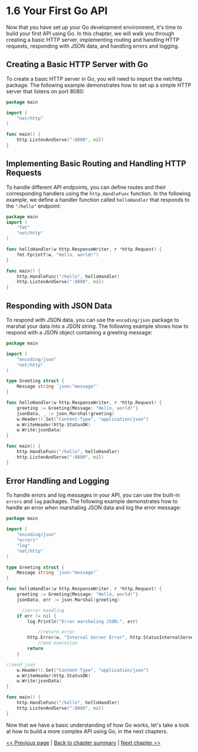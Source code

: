 # 1.6 Your First Go API

Now that you have set up your Go development environment, it's time to build your first API using Go. In this chapter, we will walk you through creating a basic HTTP server, implementing routing and handling HTTP requests, responding with JSON data, and handling errors and logging.

## Creating a Basic HTTP Server with Go

To create a basic HTTP server in Go, you will need to import the net/http package. The following example demonstrates how to set up a simple HTTP server that listens on port 8080:

```go
package main

import (
	"net/http"
)

func main() {
	http.ListenAndServe(":8080", nil)
}
```

## Implementing Basic Routing and Handling HTTP Requests

To handle different API endpoints, you can define routes and their corresponding handlers using the `http.HandleFunc` function. In the following example, we define a handler function called `helloHandler` that responds to the `"/hello"` endpoint:

```go
package main
import (
	"fmt"
	"net/http"
)

func helloHandler(w http.ResponseWriter, r *http.Request) {
	fmt.Fprintf(w, "Hello, world!")
}

func main() {
	http.HandleFunc("/hello", helloHandler)
	http.ListenAndServe(":8080", nil)
}
```

## Responding with JSON Data

To respond with JSON data, you can use the `encoding/json` package to marshal your data into a JSON string. The following example shows how to respond with a JSON object containing a greeting message:

```go
package main

import (
	"encoding/json"
	"net/http"
)

type Greeting struct {
	Message string `json:"message"`
}

func helloHandler(w http.ResponseWriter, r *http.Request) {
	greeting := Greeting{Message: "Hello, world!"}
	jsonData, _ := json.Marshal(greeting)
	w.Header().Set("Content-Type", "application/json")
	w.WriteHeader(http.StatusOK)
	w.Write(jsonData)
}

func main() {
	http.HandleFunc("/hello", helloHandler)
	http.ListenAndServe(":8080", nil)
}
```

## Error Handling and Logging
To handle errors and log messages in your API, you can use the built-in `errors` and `log` packages. The following example demonstrates how to handle an error when marshaling JSON data and log the error message:

```go
package main

import (
	"encoding/json"
	"errors"
	"log"
	"net/http"
)

type Greeting struct {
	Message string `json:"message"`
}

func helloHandler(w http.ResponseWriter, r *http.Request) {
	greeting := Greeting{Message: "Hello, world!"}
	jsonData, err := json.Marshal(greeting)

      //error handling
	if err != nil {
		log.Println("Error marshaling JSON:", err)

            //return error
		http.Error(w, "Internal Server Error", http.StatusInternalServerError)
            //end execution
		return
	}

//send json
	w.Header().Set("Content-Type", "application/json")
	w.WriteHeader(http.StatusOK)
	w.Write(jsonData)
}

func main() {
	http.HandleFunc("/hello", helloHandler)
	http.ListenAndServe(":8080", nil)
}
```

Now that we have a basic understanding of how Go works, let's take a look at how to build a more complex API using Go, in the next chapters.


[<< Previous page](1.5-setting-up-your-go-development-environment.md) | [Back to chapter summary](Readme.md) | [Next chapter >>](../chapter-2/Readme.md)